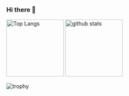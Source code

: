### Hi there 👋

<p align="left"> 
  <img alt="Top Langs" height="150px" src="https://github-readme-stats.vercel.app/api/top-langs/?username=takuya4520&layout=compact&theme=onedark" />
  <img alt="github stats" height="150px" src="https://github-readme-stats.vercel.app/api?username=takuya4520&theme=onedark&show_icons=true" />
</p>

![trophy](https://github-profile-trophy.vercel.app/?username=takuya4520&theme=onedark&column=7
)
